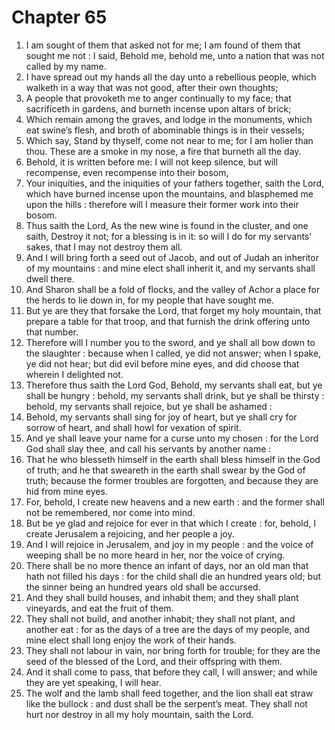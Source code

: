 # Chapter 65

1. I am sought of them that asked not for me; I am found of them that sought me not : I said, Behold me, behold me, unto a nation that was not called by my name.
2. I have spread out my hands all the day unto a rebellious people, which walketh in a way that was not good, after their own thoughts;
3. A people that provoketh me to anger continually to my face; that sacrificeth in gardens, and burneth incense upon altars of brick;
4. Which remain among the graves, and lodge in the monuments, which eat swine’s flesh, and broth of abominable things is in their vessels;
5. Which say, Stand by thyself, come not near to me; for I am holier than thou. These are a smoke in my nose, a fire that burneth all the day.
6. Behold, it is written before me: I will not keep silence, but will recompense, even recompense into their bosom,
7. Your iniquities, and the iniquities of your fathers together, saith the Lord, which have burned incense upon the mountains, and blasphemed me upon the hills : therefore will I measure their former work into their bosom.
8. Thus saith the Lord, As the new wine is found in the cluster, and one saith, Destroy it not; for a blessing is in it: so will I do for my servants’ sakes, that I may not destroy them all.
9. And I will bring forth a seed out of Jacob, and out of Judah an inheritor of my mountains : and mine elect shall inherit it, and my servants shall dwell there.
10. And Sharon shall be a fold of flocks, and the valley of Achor a place for the herds to lie down in, for my people that have sought me.
11. But ye are they that forsake the Lord, that forget my holy mountain, that prepare a table for that troop, and that furnish the drink offering unto that number.
12. Therefore will I number you to the sword, and ye shall all bow down to the slaughter : because when I called, ye did not answer; when I spake, ye did not hear; but did evil before mine eyes, and did choose that wherein I delighted not.
13. Therefore thus saith the Lord God, Behold, my servants shall eat, but ye shall be hungry : behold, my servants shall drink, but ye shall be thirsty : behold, my servants shall rejoice, but ye shall be ashamed :
14. Behold, my servants shall sing for joy of heart, but ye shall cry for sorrow of heart, and shall howl for vexation of spirit.
15. And ye shall leave your name for a curse unto my chosen : for the Lord God shall slay thee, and call his servants by another name :
16. That he who blesseth himself in the earth shall bless himself in the God of truth; and he that sweareth in the earth shall swear by the God of truth; because the former troubles are forgotten, and because they are hid from mine eyes.
17. For, behold, I create new heavens and a new earth : and the former shall not be remembered, nor come into mind.
18. But be ye glad and rejoice for ever in that which I create : for, behold, I create Jerusalem a rejoicing, and her people a joy.
19. And I will rejoice in Jerusalem, and joy in my people : and the voice of weeping shall be no more heard in her, nor the voice of crying.
20. There shall be no more thence an infant of days, nor an old man that hath not filled his days : for the child shall die an hundred years old; but the sinner being an hundred years old shall be accursed.
21. And they shall build houses, and inhabit them; and they shall plant vineyards, and eat the fruit of them.
22. They shall not build, and another inhabit; they shall not plant, and another eat : for as the days of a tree are the days of my people, and mine elect shall long enjoy the work of their hands.
23. They shall not labour in vain, nor bring forth for trouble; for they are the seed of the blessed of the Lord, and their offspring with them.
24. And it shall come to pass, that before they call, I will answer; and while they are yet speaking, I will hear.
25. The wolf and the lamb shall feed together, and the lion shall eat straw like the bullock : and dust shall be the serpent’s meat. They shall not hurt nor destroy in all my holy mountain, saith the Lord.

